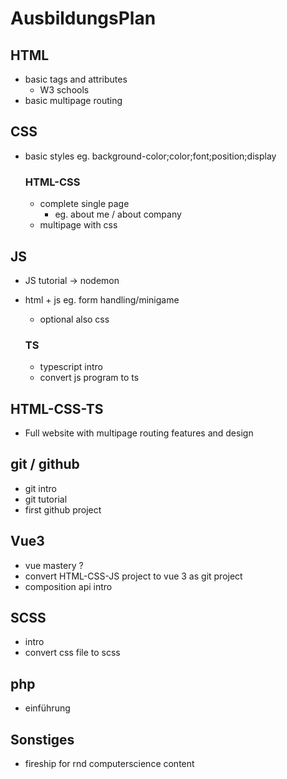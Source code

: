 # AusbildungsPlan

## HTML

- basic tags and attributes
  - W3 schools
- basic multipage routing

## CSS

- basic styles eg. background-color;color;font;position;display

  ### HTML-CSS

  - complete single page
    - eg. about me / about company
  - multipage with css

## JS

- JS tutorial -> nodemon
- html + js eg. form handling/minigame
  - optional also css

  ### TS

  - typescript intro
  - convert js program to ts

## HTML-CSS-TS

- Full website with multipage routing features and design

## git / github

- git intro
- git tutorial
- first github project

## Vue3

- vue mastery ?
- convert HTML-CSS-JS project to vue 3 as git project
- composition api intro

##  SCSS

- intro
- convert css file to scss 

## php

- einführung

## Sonstiges

- fireship for rnd computerscience content
